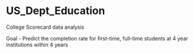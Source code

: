# US_Dept_Education
College Scorecard data analysis

Goal - Predict the completion rate for first-time, full-time students at 4 year institutions within 4 years
